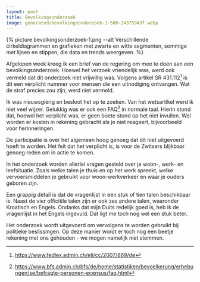 ```yaml
---
layout: post
title: Bevolkingsonderzoek
image: generated/bevolkingsonderzoek-1-500-24375943f.webp
---
```


{% picture bevolkingsonderzoek-1.png --alt Verschillende cirkeldiagrammen en grafieken met zwarte en witte segmenten, sommige met lijnen en stippen, die data en trends weergeven. %}

Afgelopen week kreeg ik een brief van de regering om mee te doen aan een bevolkingsonderzoek. Hoewel het verzoek vriendelijk was, werd ook vermeld dat dit onderzoek niet vrijwillig was. Volgens artikel SR 431.112[^1] is dit een verplicht nummer voor mensen die een uitnodiging ontvangen. Wat de straf precies zou zijn, werd niet vermeld.

Ik was nieuwsgierig en besloot het op te zoeken. Van het wetsartikel werd ik niet veel wijzer. Gelukkig was er ook een FAQ[^2] in normale taal. Hierin stond dat, hoewel het verplicht was, er geen boete stond op het niet invullen. Wel worden er kosten in rekening gebracht als je niet reageert, bijvoorbeeld voor herinneringen.

De participatie is over het algemeen hoog genoeg dat dit niet uitgevoerd hoeft te worden. Het feit dat het verplicht is, is voor de Zwitsers blijkbaar genoeg reden om in actie te komen.

In het onderzoek worden allerlei vragen gesteld over je woon-, werk- en leefsituatie. Zoals welke talen je thuis en op het werk spreekt, welke vervoersmiddelen je gebruikt voor woon-werkverkeer en waar je ouders geboren zijn.

Een grappig detail is dat de vragenlijst in een stuk of tien talen beschikbaar is. Naast de vier officiële talen zijn er ook zes andere talen, waaronder Kroatisch en Engels. Ondanks dat mijn Duits redelijk goed is, heb ik de vragenlijst in het Engels ingevuld. Dat ligt me toch nog wel een stuk beter.

Het onderzoek wordt uitgevoerd om vervolgens te worden gebruikt bij politieke beslissingen. Op deze manier wordt er toch nog een beetje rekening met ons gehouden - we mogen namelijk niet stemmen.

[^1]: <https://www.fedlex.admin.ch/eli/cc/2007/869/de>

[^2]: <https://www.bfs.admin.ch/bfs/de/home/statistiken/bevoelkerung/erhebungen/se/befragte-personen-ecensus/faq.html>
